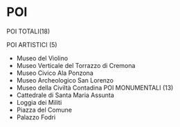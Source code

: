 # POI
POI TOTALI(18)

POI ARTISTICI (5)
- Museo del Violino
- Museo Verticale del Torrazzo di Cremona
- Museo Civico Ala Ponzona
- Museo Archeologico San Lorenzo 
- Museo della Civiltà Contadina
POI MONUMENTALI (13)
- Cattedrale di Santa Maria Assunta
- Loggia dei Militi
- Piazza del Comune 
- Palazzo Fodri
